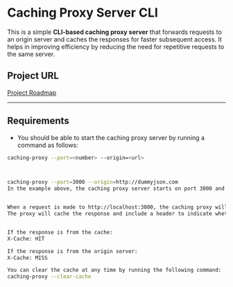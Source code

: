 # Caching Proxy Server CLI

This is a simple **CLI-based caching proxy server** that forwards requests to an origin server and caches the responses for faster subsequent access. It helps in improving efficiency by reducing the need for repetitive requests to the same server.

## Project URL

[Project Roadmap](https://roadmap.sh/projects/caching-server)

---

## Requirements

- You should be able to start the caching proxy server by running a command as follows:

```bash
caching-proxy --port=<number> --origin=<url>



caching-proxy --port=3000 --origin=http://dummyjson.com
In the example above, the caching proxy server starts on port 3000 and forwards requests to http://dummyjson.com.


When a request is made to http://localhost:3000, the caching proxy will forward it to the origin server (e.g., http://dummyjson.com/products).
The proxy will cache the response and include a header to indicate whether the response came from the cache or the origin server.


If the response is from the cache:
X-Cache: HIT

If the response is from the origin server:
X-Cache: MISS

You can clear the cache at any time by running the following command:
caching-proxy --clear-cache





